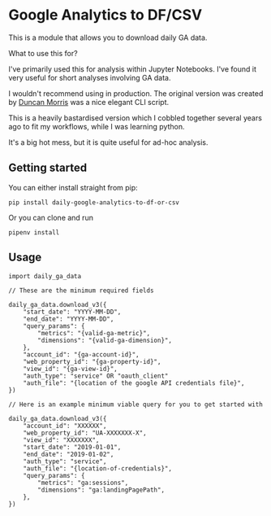 # Google Analytics to DF/CSV

This is a module that allows you to download daily GA data.

What to use this for?

I've primarily used this for analysis within Jupyter Notebooks. I've found it very useful for short analyses involving GA data.

I wouldn't recommend using in production. The original version was created by [Duncan Morris](https://github.com/duncanmorris) was a nice elegant CLI script.

This is a heavily bastardised version which I cobbled together several years ago to fit my workflows, while I was learning python.

It's a big hot mess, but it is quite useful for ad-hoc analysis.

## Getting started

You can either install straight from pip:

`pip install daily-google-analytics-to-df-or-csv`

Or you can clone and run

`pipenv install`

## Usage

```
import daily_ga_data

// These are the minimum required fields

daily_ga_data.download_v3({
    "start_date": "YYYY-MM-DD",
    "end_date": "YYYY-MM-DD",
    "query_params": {
        "metrics": "{valid-ga-metric}",
        "dimensions": "{valid-ga-dimension}",
    },
    "account_id": "{ga-account-id}",
    "web_property_id": "{ga-property-id}",
    "view_id": "{ga-view-id}",
    "auth_type": "service" OR "oauth_client"
    "auth_file": "{location of the google API credentials file}",
})

// Here is an example minimum viable query for you to get started with

daily_ga_data.download_v3({
    "account_id": "XXXXXX",
    "web_property_id": "UA-XXXXXXX-X",
    "view_id": "XXXXXXX",
    "start_date": "2019-01-01",
    "end_date": "2019-01-02",
    "auth_type": "service",
    "auth_file": "{location-of-credentials}",
    "query_params": {
        "metrics": "ga:sessions",
        "dimensions": "ga:landingPagePath",
    },
})
```
